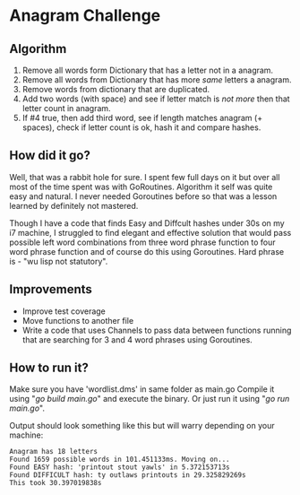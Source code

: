# Anagram Challenge

## Algorithm
1. Remove all words form Dictionary that has a letter not in a anagram.
2. Remove all words from Dictionary that has more *same* letters a anagram.
3. Remove words from dictionary that are duplicated.
4. Add two words (with space) and see if letter match is *not more* then that letter count in anagram.
5. If #4 true, then add third word, see if length matches anagram (+ spaces), check if letter count is ok, hash it and compare hashes.

## How did it go?
Well, that was a rabbit hole for sure. I spent few full days on it but over all most of the time spent was with GoRoutines. Algorithm it self was quite easy and natural.
I never needed Goroutines before so that was a lesson learned by definitely not mastered. 

Though I have a code that finds Easy and Diffcult hashes under 30s on my i7 machine, I struggled to find elegant and effective solution that would pass possible left word combinations from three word phrase function to four word phrase function and of course do this using Goroutines. Hard phrase is - "wu lisp not statutory".

## Improvements

* Improve test coverage
* Move functions to another file
* Write a code that uses Channels to pass data between functions running that are searching for 3 and 4 word phrases using Goroutines.

## How to run it?
Make sure you have 'wordlist.dms' in same folder as main.go
Compile it using "*go build main.go*" and execute the binary. Or just run it using "*go run main.go*".

Output should look something like this but will warry depending on your machine:
```
Anagram has 18 letters
Found 1659 possible words in 101.451133ms. Moving on...
Found EASY hash: 'printout stout yawls' in 5.372153713s
Found DIFFICULT hash: ty outlaws printouts in 29.325829269s
This took 30.397019838s
```